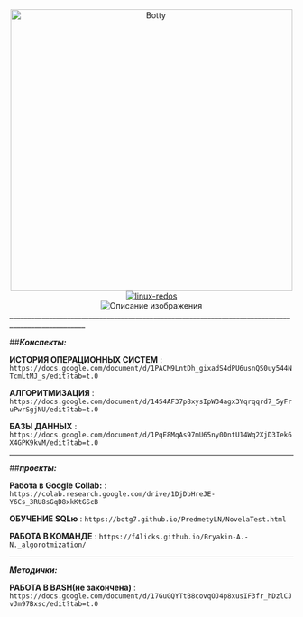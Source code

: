 
<div align="center">
    <img src="https://media.tenor.com/uQHOCWdnoeYAAAAi/astro-bot.gif" alt="Botty" width="500"/>
</div>

<div align="center">
<a href="https://redos.red-soft.ru">
<img src="https://img.shields.io/badge/linux-redos-red" alt="linux-redos">
</a>
</div>



<div align="center">
    <img src="https://camo.githubusercontent.com/053274ea98d1710513e6e8a114a0a1eac462f7a75bffbde7d1aaddab14dee182/68747470733a2f2f6b6f6d617265762e636f6d2f67687076632f3f757365726e616d653d4e617a756b6572267374796c653d666c61742d73717561726526636f6c6f723d626c7565" alt="Описание изображения" />
</div>
___________________________________________________________________________________________________

##***Конспекты:*** 

**ИСТОРИЯ ОПЕРАЦИОННЫХ СИСТЕМ** : `https://docs.google.com/document/d/1PACM9LntDh_gixadS4dPU6usnQS0uy544NTcmLtMJ_s/edit?tab=t.0`

**АЛГОРИТМИЗАЦИЯ** : `https://docs.google.com/document/d/14S4AF37p8xysIpW34agx3Yqrqqrd7_5yFruPwrSgjNU/edit?tab=t.0`

**БАЗЫ ДАННЫХ** : `https://docs.google.com/document/d/1PqE8MqAs97mU65ny0DntU14Wq2XjD3Iek6X4GPK9kvM/edit?tab=t.0`

___________________________________________________________________________________________________

##***проекты:***

**Работа в Google Collab:** : `https://colab.research.google.com/drive/1DjDbHreJE-Y6Cs_3RU8sGqD8xkKtGScB`

**ОБУЧЕНИЕ SQLю** : `https://botg7.github.io/PredmetyLN/NovelaTest.html`

**РАБОТА В КОМАНДЕ** : `https://f4licks.github.io/Bryakin-A.-N._algorotmization/`
___________________________________________________________________________________________________

***Методички:***

**РАБОТА В BASH(не закончена)** : `https://docs.google.com/document/d/17GuGQYTtB8covqOJ4p8xusIF3fr_hDzlCJvJm97Bxsc/edit?tab=t.0`
